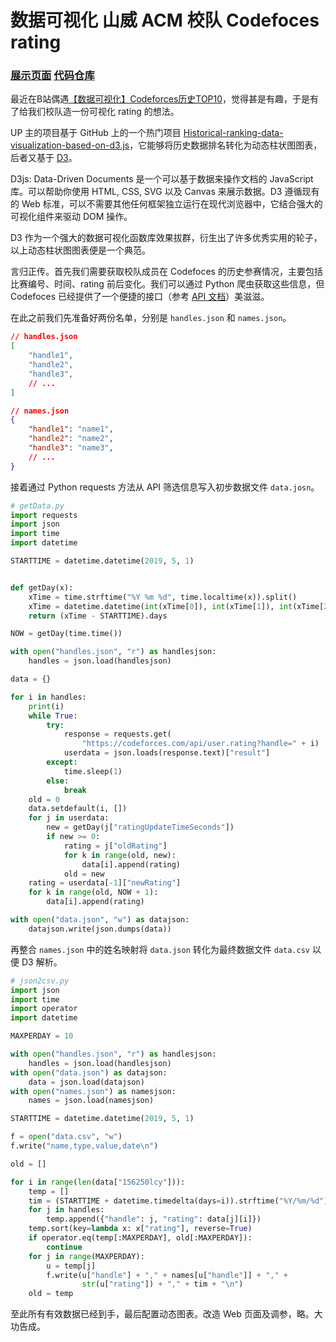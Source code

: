 # 数据可视化 山威 ACM 校队 Codefoces rating

### [展示页面](https://www.macrohard.cn/codeforces)  [代码仓库](https://github.com/Singularity0909/MGIT_Codeforces)

最近在B站偶遇[【数据可视化】Codeforces历史TOP10](https://www.bilibili.com/video/av43450831/)，觉得甚是有趣，于是有了给我们校队造一份可视化 rating 的想法。

UP 主的项目基于 GitHub 上的一个热门项目 [Historical-ranking-data-visualization-based-on-d3.js](https://github.com/Jannchie/Historical-ranking-data-visualization-based-on-d3.js)，它能够将历史数据排名转化为动态柱状图图表，后者又基于 [D3](https://github.com/d3/d3)。

D3js: Data-Driven Documents 是一个可以基于数据来操作文档的 JavaScript 库。可以帮助你使用 HTML, CSS, SVG 以及 Canvas 来展示数据。D3 遵循现有的 Web 标准，可以不需要其他任何框架独立运行在现代浏览器中，它结合强大的可视化组件来驱动 DOM 操作。

D3 作为一个强大的数据可视化函数库效果拔群，衍生出了许多优秀实用的轮子，以上动态柱状图图表便是一个典范。

言归正传。首先我们需要获取校队成员在 Codefoces 的历史参赛情况，主要包括比赛编号、时间、rating 前后变化。我们可以通过 Python 爬虫获取这些信息，但 Codefoces 已经提供了一个便捷的接口（参考 [API 文档](https://codeforces.com/apiHelp)）美滋滋。

在此之前我们先准备好两份名单，分别是 `handles.json` 和 `names.json`。

```json
// handles.json
[
    "handle1",
    "handle2",
    "handle3",
    // ...
]
```

```json
// names.json
{
    "handle1": "name1",
    "handle2": "name2",
    "handle3": "name3",
    // ...
}
```

接着通过 Python requests 方法从 API 筛选信息写入初步数据文件 `data.josn`。

```python
# getData.py
import requests
import json
import time
import datetime

STARTTIME = datetime.datetime(2019, 5, 1)


def getDay(x):
    xTime = time.strftime("%Y %m %d", time.localtime(x)).split()
    xTime = datetime.datetime(int(xTime[0]), int(xTime[1]), int(xTime[2]))
    return (xTime - STARTTIME).days

NOW = getDay(time.time())

with open("handles.json", "r") as handlesjson:
    handles = json.load(handlesjson)

data = {}

for i in handles:
    print(i)
    while True:
        try:
            response = requests.get(
                "https://codeforces.com/api/user.rating?handle=" + i)
            userdata = json.loads(response.text)["result"]
        except:
            time.sleep(1)
        else:
            break
    old = 0
    data.setdefault(i, [])
    for j in userdata:
        new = getDay(j["ratingUpdateTimeSeconds"])
        if new >= 0:
            rating = j["oldRating"]
            for k in range(old, new):
                data[i].append(rating)
            old = new
    rating = userdata[-1]["newRating"]
    for k in range(old, NOW + 1):
        data[i].append(rating)

with open("data.json", "w") as datajson:
    datajson.write(json.dumps(data))
```

再整合 `names.json` 中的姓名映射将 `data.json` 转化为最终数据文件 `data.csv` 以便 D3 解析。

```python
# json2csv.py
import json
import time
import operator
import datetime

MAXPERDAY = 10

with open("handles.json", "r") as handlesjson:
    handles = json.load(handlesjson)
with open("data.json") as datajson:
    data = json.load(datajson)
with open("names.json") as namesjson:
    names = json.load(namesjson)

STARTTIME = datetime.datetime(2019, 5, 1)

f = open("data.csv", "w")
f.write("name,type,value,date\n")

old = []

for i in range(len(data["156250lcy"])):
    temp = []
    tim = (STARTTIME + datetime.timedelta(days=i)).strftime("%Y/%m/%d")
    for j in handles:
        temp.append({"handle": j, "rating": data[j][i]})
    temp.sort(key=lambda x: x["rating"], reverse=True)
    if operator.eq(temp[:MAXPERDAY], old[:MAXPERDAY]):
        continue
    for j in range(MAXPERDAY):
        u = temp[j]
        f.write(u["handle"] + "," + names[u["handle"]] + "," +
                str(u["rating"]) + "," + tim + "\n")
    old = temp
```

至此所有有效数据已经到手，最后配置动态图表。改造 Web 页面及调参，略。大功告成。